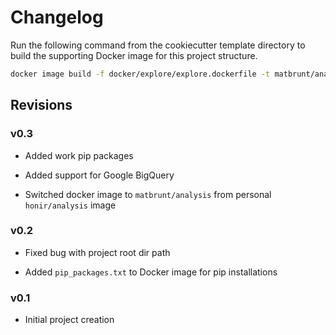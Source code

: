 # Changelog

Run the following command from the cookiecutter template directory to build the supporting Docker image for this project structure.

```bash
docker image build -f docker/explore/explore.dockerfile -t matbrunt/analysis:latest -t matbrunt/analysis:v0.4 .
```

## Revisions

### v0.3

- Added work pip packages

- Added support for Google BigQuery

- Switched docker image to `matbrunt/analysis` from personal `honir/analysis` image

### v0.2

- Fixed bug with project root dir path

- Added `pip_packages.txt` to Docker image for pip installations

### v0.1

- Initial project creation